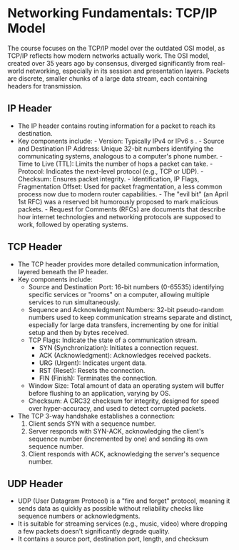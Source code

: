 # Networking Fundamentals: TCP/IP Model
The course focuses on the TCP/IP model over the outdated OSI model, as TCP/IP reflects how modern networks actually work.
The OSI model, created over 35 years ago by consensus, diverged significantly from real-world networking, especially in its session and presentation layers.
Packets are discrete, smaller chunks of a large data stream, each containing headers for transmission.
## IP Header
- The IP header contains routing information for a packet to reach its destination.
- Key components include:
      - Version: Typically IPv4 or IPv6 s .
      - Source and Destination IP Address: Unique 32-bit numbers identifying the communicating systems, analogous to a computer's phone number.
      - Time to Live (TTL): Limits the number of hops a packet can take.
      - Protocol: Indicates the next-level protocol (e.g., TCP or UDP).
      - Checksum: Ensures packet integrity.
      - Identification, IP Flags, Fragmentation Offset: Used for packet fragmentation, a less common process now due to modern router capabilities.
          - The "evil bit" (an April 1st RFC) was a reserved bit humorously proposed to mark malicious packets.
      - Request for Comments (RFCs) are documents that describe how internet technologies and networking protocols are supposed to work, followed by operating systems.
## TCP Header
 - The TCP header provides more detailed communication information, layered beneath the IP header.
 - Key components include:
      - Source and Destination Port: 16-bit numbers (0-65535) identifying specific services or "rooms" on a computer, allowing multiple services to run simultaneously.
      - Sequence and Acknowledgment Numbers: 32-bit pseudo-random numbers used to keep communication streams separate and distinct, especially for large data transfers, incrementing by one for initial setup and then by bytes received.
      - TCP Flags: Indicate the state of a communication stream.
          - SYN (Synchronization): Initiates a connection request.
          - ACK (Acknowledgment): Acknowledges received packets.
          - URG (Urgent): Indicates urgent data.
          - RST (Reset): Resets the connection.
          - FIN (Finish): Terminates the connection.
      - Window Size: Total amount of data an operating system will buffer before flushing to an application, varying by OS.
      - Checksum: A CRC32 checksum for integrity, designed for speed over hyper-accuracy, and used to detect corrupted packets.
  - The TCP 3-way handshake establishes a connection:
    1. Client sends SYN with a sequence number.
    2. Server responds with SYN-ACK, acknowledging the client's sequence number (incremented by one) and sending its own sequence number.
    3. Client responds with ACK, acknowledging the server's sequence number.
 ## UDP Header
 - UDP (User Datagram Protocol) is a "fire and forget" protocol, meaning it sends data as quickly as possible without reliability checks like sequence numbers or acknowledgments.
 - It is suitable for streaming services (e.g., music, video) where dropping a few packets doesn't significantly degrade quality.
 - It contains a source port, destination port, length, and checksum 
